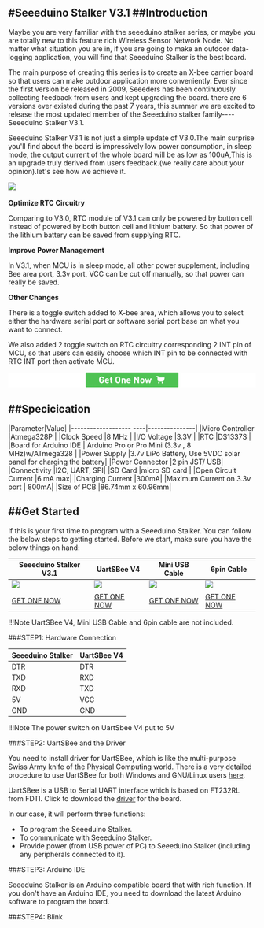 #Seeeduino Stalker V3.1
##Introduction
----

Maybe you are very familiar with the seeeduino stalker series, or maybe you are totally new to this feature rich Wireless Sensor Network Node. No matter what situation you are in, if you are going to make an outdoor data-logging application, you will find that Seeeduino Stalker is the best board.

The main purpose of creating this series is to create an X-bee carrier board so that users can make outdoor application more conveniently. Ever since the first version be released in 2009, Seeeders has been continuously collecting feedback from users and kept upgrading the board. there are 6 versions ever existed during the past 7 years, this summer we are excited to release the most updated member of the Seeeduino stalker family----Seeeduino Stalker V3.1.

Seeeduino Stalker V3.1 is not just a simple update of V3.0.The main surprise you'll find about the board is impressively low power consumption, in sleep mode, the output current of the whole board will be as low as 100uA,This is an upgrade truly derived from users feedback.(we really care about your opinion).let's see how we achieve it.

![](https://raw.githubusercontent.com/SeeedDocument/Seeeduino_Stalker_V3_1/master/images/cover.JPG)

**Optimize RTC Circuitry**

Comparing to V3.0, RTC module of V3.1 can only be powered by button cell instead of powered by both button cell and lithium battery. So that power of the lithium battery can be saved from supplying RTC.

**Improve Power Management**

In V3.1, when MCU is in sleep mode, all other power supplement, including Bee area port, 3.3v port, VCC can be cut off manually, so that power can really be saved.

**Other Changes**

There is a toggle switch added to X-bee area, which allows you to select either the hardware serial port   or software serial port base on what you want to connect.

We also added 2 toggle switch on RTC circuitry corresponding 2 INT pin of MCU, so that users can easily choose which INT pin to be connected with RTC INT port then activate MCU.

[![Get one now](https://github.com/SeeedDocument/Wio_Node/raw/master/pictures/300px-Get_One_Now_Banner.png)](http://www.seeedstudio.com/Seeeduino-Stalker-V3.1-p-2686.html)

##Specicication
----

|Parameter|Value|
|-------------------	----|---------------|
|Micro Controller 		|Atmega328P    	|
|Clock Speed      		|8 MHz         	|
|I/O Voltage      		|3.3V          	|
|RTC			  		|DS1337S		|
|Board for Arduino IDE	| Arduino Pro or Pro Mini (3.3v , 8 MHz)w/ATmega328	|
|Power Supply			|3.7v LiPo Battery, Use 5VDC solar panel for charging the battery|
|Power Connector		|2 pin JST/ USB|
|Connectivity			|I2C, UART, SPI|
|SD Card   				|micro SD card |
|Open Circuit Current	|6 mA max|
|Charging Current		|300mA|
|Maximum Current on 3.3v port |	800mA|
|Size of PCB 			|86.74mm x 60.96mm|


##Get Started
----
If this is your first time to program with a Seeeduino Stalker. You can follow the below steps to getting started. Before we start, make sure you have the below things on hand:

|Seeeduino Stalker V3.1|UartSBee V4|Mini USB Cable|6pin Cable|
|----------------------|-----------|--------------|----------|
|![](https://raw.githubusercontent.com/SeeedDocument/Seeeduino_Stalker_V3_1/master/images/gs_stalker.JPG)|![](https://raw.githubusercontent.com/SeeedDocument/Seeeduino_Stalker_V3_1/master/images/gs_uartsbee.jpg)|![](https://raw.githubusercontent.com/SeeedDocument/Seeeduino_Stalker_V3_1/master/images/gs_miniusb.jpg)|![](https://raw.githubusercontent.com/SeeedDocument/Seeeduino_Stalker_V3_1/master/images/gs_6pincable.jpg)|
|[GET ONE NOW](http://www.seeedstudio.com/Seeeduino-Stalker-V3.1-p-2686.html)|[GET ONE NOW](http://www.seeedstudio.com/UartSBee-V4-p-688.html)|[GET ONE NOW](http://www.seeedstudio.com/Mini-USB-cable-100cm-p-252.html)|[GET ONE NOW](http://www.seeedstudio.com/6-pin-dual-female-jumper-wire-300mm-(5-PCs-pack)-p-128.html)|

!!!Note
    UartSBee V4, Mini USB Cable and 6pin cable are not included. 

###STEP1: Hardware Connection

|Seeeduino Stalker|UartSBee V4|
|-----------------|-----------|
|	DTR			  |	DTR		  |
|	TXD			  |	RXD		  |
|	RXD			  |	TXD		  |
|	5V			  |	VCC		  |
|	GND			  |	GND		  |

!!!Note
	The power switch on UartSbee V4 put to 5V	

###STEP2: UartSBee and the Driver

You need to install driver for UartSBee, which is like the multi-purpose Swiss Army knife of the Physical Computing world. There is a very detailed procedure to use UartSBee for both Windows and GNU/Linux users [here](http://www.seeedstudio.com/wiki/UartSBee_V4). 

UartSBee is a USB to Serial UART interface which is based on FT232RL from FDTI. Click to download the [driver](http://www.ftdichip.com/FTDrivers.htm) for the board.

In our case, it will perform three functions:

- To program the Seeeduino Stalker.
- To communicate with Seeeduino Stalker.
- Provide power (from USB power of PC) to Seeeduino Stalker (including any peripherals connected to it).

###STEP3: Arduino IDE

Seeeduino Stalker is an Arduino compatible board that with rich function. If you don't have an Arduino IDE, you need to download the latest Arduino software to program the board. 



###STEP4: Blink

